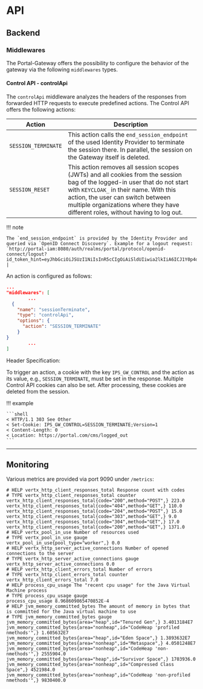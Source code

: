 # API

## Backend

### Middlewares

The Portal-Gateway offers the possibility to configure the behavior of the gateway via the following `middlewares` types.

#### Control API - controlApi

The `controlApi` middleware analyzes the headers of the responses from forwarded HTTP requests to execute predefined actions. The Control API offers the following actions:

| Action | Description |
| --- | --- |
| `SESSION_TERMINATE` | This action calls the `end_session_endpoint` of the used Identity Provider to terminate the session there. In parallel, the session on the Gateway itself is deleted. |
| `SESSION_RESET` | This action removes all session scopes (JWTs) and all cookies from the session bag of the logged-in user that do not start with `KEYCLOAK_` in their name. With this action, the user can switch between multiple organizations where they have different roles, without having to log out. |

!!! note

    The `end_session_endpoint` is provided by the Identity Provider and queried via `OpenID Connect Discovery`. Example for a logout request: `http://portal-iam:8080/auth/realms/portal/protocol/openid-connect/logout?id_token_hint=eyJhbGciOiJSUzI1NiIsInR5cCIgOiAiSldUIiwia2lkIiA6ICJ1Y0p4dWNXRDF...` |

An action is configured as follows:

```json
...
"middlewares": [
        ...
  {
    "name": "sessionTerminate",
    "type": "controlApi",
    "options": {
      "action": "SESSION_TERMINATE"
    }
}
        ...
]
```

Header Specification:

To trigger an action, a cookie with the key `IPS_GW_CONTROL` and the action as its value, e.g., `SESSION_TERMINATE`, must be set in the response. Multiple Control API cookies can also be set. After processing, these cookies are deleted from the session.

!!! example

    ```shell
    < HTTP/1.1 303 See Other
    < Set-Cookie: IPS_GW_CONTROL=SESSION_TERMINATE;Version=1
    < Content-Length: 0
    < Location: https://portal.com/cms/logged_out
    ```

---

## Monitoring

Various metrics are provided via port 9090 under `/metrics`:

```text
# HELP vertx_http_client_responses_total Response count with codes
# TYPE vertx_http_client_responses_total counter
vertx_http_client_responses_total{code="200",method="POST",} 223.0
vertx_http_client_responses_total{code="404",method="GET",} 110.0
vertx_http_client_responses_total{code="204",method="POST",} 15.0
vertx_http_client_responses_total{code="303",method="GET",} 9.0
vertx_http_client_responses_total{code="304",method="GET",} 17.0
vertx_http_client_responses_total{code="200",method="GET",} 1371.0
# HELP vertx_pool_in_use Number of resources used
# TYPE vertx_pool_in_use gauge
vertx_pool_in_use{pool_type="worker",} 0.0
# HELP vertx_http_server_active_connections Number of opened connections to the server
# TYPE vertx_http_server_active_connections gauge
vertx_http_server_active_connections 0.0
# HELP vertx_http_client_errors_total Number of errors
# TYPE vertx_http_client_errors_total counter
vertx_http_client_errors_total 7.0
# HELP process_cpu_usage The "recent cpu usage" for the Java Virtual Machine process
# TYPE process_cpu_usage gauge
process_cpu_usage 8.968609865470852E-4
# HELP jvm_memory_committed_bytes The amount of memory in bytes that is committed for the Java virtual machine to use
# TYPE jvm_memory_committed_bytes gauge
jvm_memory_committed_bytes{area="heap",id="Tenured Gen",} 3.4013184E7
jvm_memory_committed_bytes{area="nonheap",id="CodeHeap 'profiled nmethods'",} 1.605632E7
jvm_memory_committed_bytes{area="heap",id="Eden Space",} 1.3893632E7
jvm_memory_committed_bytes{area="nonheap",id="Metaspace",} 4.0501248E7
jvm_memory_committed_bytes{area="nonheap",id="CodeHeap 'non-nmethods'",} 2555904.0
jvm_memory_committed_bytes{area="heap",id="Survivor Space",} 1703936.0
jvm_memory_committed_bytes{area="nonheap",id="Compressed Class Space",} 4521984.0
jvm_memory_committed_bytes{area="nonheap",id="CodeHeap 'non-profiled nmethods'",} 9830400.0
```

